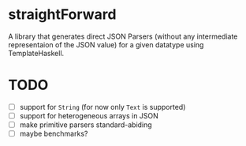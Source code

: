# straightForward
A library that generates direct JSON Parsers (without any intermediate representaion of the JSON value) for a given datatype using TemplateHaskell.


# TODO
- [ ] support for `String` (for now only `Text` is supported)
- [ ] support for heterogeneous arrays in JSON
- [ ] make primitive parsers standard-abiding
- [ ] maybe benchmarks?